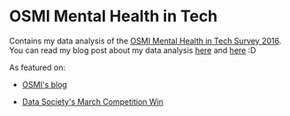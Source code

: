 # OSMI Mental Health in Tech

Contains my data analysis of the [OSMI Mental Health in Tech Survey 2016](https://osmihelp.org/research/). You can read my blog post about my data analysis [here](https://medium.com/@tfluffm/data-and-mental-health-the-osmi-survey-2016-39a3d308ac2f#.bnk3yzkw5) and [here](https://medium.com/towards-data-science/data-and-mental-health-the-osmi-survey-2016-part-2-cb8fb0c793cd) :D

As featured on:

* [OSMI's blog](http://blog.osmihelp.org/post/158628859362/data-and-mental-health-the-osmi-survey-2016#disqus_thread)

* [Data Society's March Competition Win](https://twitter.com/datadotworld/status/850020307280834561)
